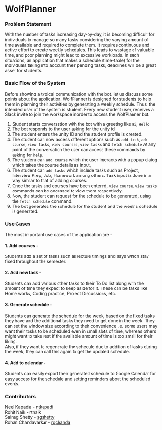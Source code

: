 # WolfPlanner
### Problem Statement
With the number of tasks increasing day-by-day, it is becoming difficult for individuals to manage so many tasks considering the varying amount of time available and required to complete them. It requires continuous and active effort to create weekly schedules. This leads to wastage of valuable time, and poor planning might lead to excessive workloads. In such situations, an application that makes a schedule (time-table) for the individuals taking into account their pending tasks, deadlines will be a great asset for students. 
 

### Basic Flow of the System
Before showing a typical communication with the bot, let us discuss some points about the application.
WolfPlanner is designed for students to help them in planning their activities by generating a weekly schedule. Thus, the intended user of the system is student.
Every new student user, receives a Slack invite to join the workspace inorder to access the WolfPlanner bot.
1. Student starts conversation with the bot with a greeting like `Hi`, `Hello`
2. The bot responds to the user asking for the unity id
3. The student enters the unity ID and the student profile is created.
4. The student can now access different options such as `add task`, `add course`,  `view tasks`, `view courses`, `view tasks` and `fetch schedule`
At any point of the conversation the user can access these commands by asking for `help`.
5. The student can `add course` which the user interacts with a popup dialog which takes the course details as input,
6. The student can `add tasks` which include tasks such as Project, Interview Prep, Job, Homework among others. Task input is done in a way similar to that of adding courses.
7. Once the tasks and courses have been entered,  `view course`, `view tasks` commands can be accessed to view them respectively. 
8. Now, the student can request for the schedule to be generated, using the `fetch schedule` command. 
9. The bot generates the schedule for the student and the week's schedule is generated. 

### Use Cases
The most important use cases of the application are -

#### 1. Add courses -

Students add a set of tasks such as lecture timings and days which stay fixed throughout the semester. 

#### 2. Add new task -

Students can add various other tasks to their To Do list along with the amount of time they expect to keep aside for it. These can be tasks like Home works, Coding practice, Project Discussions, etc.

#### 3. Generate schedule -

Students can generate the schedule for the week, based on the fixed tasks they have and the additional tasks they need to get done in the week. They can set the window size according to their convenience i.e. some users may want their tasks to be scheduled even in small slots of time, whereas others might want to take rest if the available amount of time is too small for their liking.  
Also, if they want to regenerate the schedule due to addition of tasks during the week, they can call this again to get the updated schedule.

#### 4. Add to calendar -

Students can easily export their generated schedule to Google Calendar for easy access for the schedule and setting reminders about the scheduled events.


### Contributors
Neel Kapadia - [ntkapadi](https://github.com/neelkapadia)<br/>
Rohit Naik - [rtnaik](https://github.com/rohitnaik246)<br/>
Sainag Shetty - [sgshetty](https://github.com/SainagShetty)<br/>
Rohan Chandavarkar - [rgchanda](https://github.com/RohanChandavarkar)
